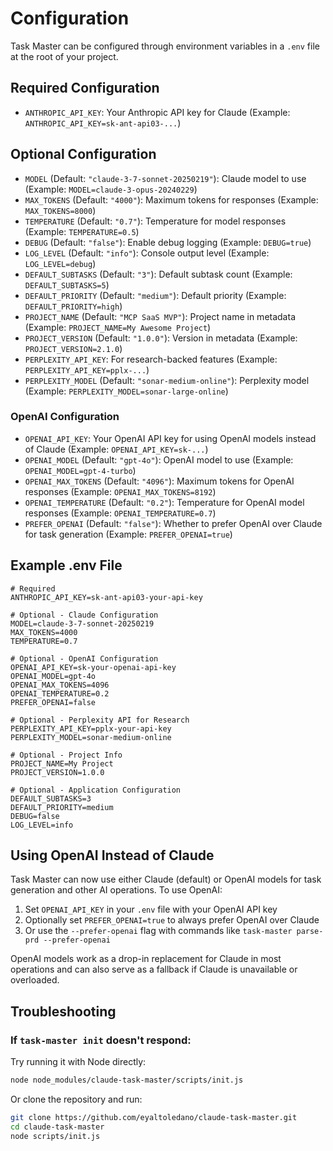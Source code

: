 # Configuration

Task Master can be configured through environment variables in a `.env` file at the root of your project.

## Required Configuration

- `ANTHROPIC_API_KEY`: Your Anthropic API key for Claude (Example: `ANTHROPIC_API_KEY=sk-ant-api03-...`)

## Optional Configuration

- `MODEL` (Default: `"claude-3-7-sonnet-20250219"`): Claude model to use (Example: `MODEL=claude-3-opus-20240229`)
- `MAX_TOKENS` (Default: `"4000"`): Maximum tokens for responses (Example: `MAX_TOKENS=8000`)
- `TEMPERATURE` (Default: `"0.7"`): Temperature for model responses (Example: `TEMPERATURE=0.5`)
- `DEBUG` (Default: `"false"`): Enable debug logging (Example: `DEBUG=true`)
- `LOG_LEVEL` (Default: `"info"`): Console output level (Example: `LOG_LEVEL=debug`)
- `DEFAULT_SUBTASKS` (Default: `"3"`): Default subtask count (Example: `DEFAULT_SUBTASKS=5`)
- `DEFAULT_PRIORITY` (Default: `"medium"`): Default priority (Example: `DEFAULT_PRIORITY=high`)
- `PROJECT_NAME` (Default: `"MCP SaaS MVP"`): Project name in metadata (Example: `PROJECT_NAME=My Awesome Project`)
- `PROJECT_VERSION` (Default: `"1.0.0"`): Version in metadata (Example: `PROJECT_VERSION=2.1.0`)
- `PERPLEXITY_API_KEY`: For research-backed features (Example: `PERPLEXITY_API_KEY=pplx-...`)
- `PERPLEXITY_MODEL` (Default: `"sonar-medium-online"`): Perplexity model (Example: `PERPLEXITY_MODEL=sonar-large-online`)

### OpenAI Configuration

- `OPENAI_API_KEY`: Your OpenAI API key for using OpenAI models instead of Claude (Example: `OPENAI_API_KEY=sk-...`)
- `OPENAI_MODEL` (Default: `"gpt-4o"`): OpenAI model to use (Example: `OPENAI_MODEL=gpt-4-turbo`)
- `OPENAI_MAX_TOKENS` (Default: `"4096"`): Maximum tokens for OpenAI responses (Example: `OPENAI_MAX_TOKENS=8192`)
- `OPENAI_TEMPERATURE` (Default: `"0.2"`): Temperature for OpenAI model responses (Example: `OPENAI_TEMPERATURE=0.7`)
- `PREFER_OPENAI` (Default: `"false"`): Whether to prefer OpenAI over Claude for task generation (Example: `PREFER_OPENAI=true`)

## Example .env File

```
# Required
ANTHROPIC_API_KEY=sk-ant-api03-your-api-key

# Optional - Claude Configuration
MODEL=claude-3-7-sonnet-20250219
MAX_TOKENS=4000
TEMPERATURE=0.7

# Optional - OpenAI Configuration
OPENAI_API_KEY=sk-your-openai-api-key
OPENAI_MODEL=gpt-4o
OPENAI_MAX_TOKENS=4096
OPENAI_TEMPERATURE=0.2
PREFER_OPENAI=false

# Optional - Perplexity API for Research
PERPLEXITY_API_KEY=pplx-your-api-key
PERPLEXITY_MODEL=sonar-medium-online

# Optional - Project Info
PROJECT_NAME=My Project
PROJECT_VERSION=1.0.0

# Optional - Application Configuration
DEFAULT_SUBTASKS=3
DEFAULT_PRIORITY=medium
DEBUG=false
LOG_LEVEL=info
```

## Using OpenAI Instead of Claude

Task Master can now use either Claude (default) or OpenAI models for task generation and other AI operations. To use OpenAI:

1. Set `OPENAI_API_KEY` in your `.env` file with your OpenAI API key
2. Optionally set `PREFER_OPENAI=true` to always prefer OpenAI over Claude
3. Or use the `--prefer-openai` flag with commands like `task-master parse-prd --prefer-openai`

OpenAI models work as a drop-in replacement for Claude in most operations and can also serve as a fallback if Claude is unavailable or overloaded.

## Troubleshooting

### If `task-master init` doesn't respond:

Try running it with Node directly:

```bash
node node_modules/claude-task-master/scripts/init.js
```

Or clone the repository and run:

```bash
git clone https://github.com/eyaltoledano/claude-task-master.git
cd claude-task-master
node scripts/init.js
```
